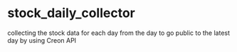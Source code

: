 # stock_daily_collector
collecting the stock data for each day from the day to go public to the latest day by using Creon API
